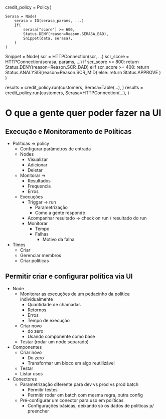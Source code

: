 credit_policy = Policy(
        
    Serasa = Node(
        serasa = IO(serasa_params, ...)
        If(
            serasa["score"] >= 600,
            Status.DENY(reason=Reason.SERASA_BAD),
            Snippet(data, serasa),
        )
    )

Snippet = Node(
        scr = HTTPConnection(scr, ...)
        scr_score = HTTPConnection(serasa, params, ...)
        if scr_score >= 800:
            return Status.DENY(reason=Reason.SCR_BAD)
        elif scr_score >= 400:
            return Status.ANALYSIS(reason=Reason.SCR_MID)
        else:
            return Status.APPROVE
    )
)

results = credit_policy.run(customers, Serasa=Table(...), )
results = credit_policy.run(customers, Serasa=HTTPConnection(...), )


# O que a gente quer poder fazer na UI

## Execução e Monitoramento de Políticas

- Políticas => policy
    - Configurar parâmetros de entrada
    - Nodes
        - Visualizar
        - Adicionar
        - Deletar
    - Monitorar -> 
        - Resultados
        - Frequencia
        - Erros
    - Execuções 
        - Triggar -> run
            - Parametrização
            - Como a gente responde
        - Acompanhar resultado -> check on run / resultado do run
        - Monitorar
            - Tempo
            - Falhas
                - Motivo da falha
- Times
    - Criar
    - Gerenciar membros
    - Criar políticas

## Permitir criar e configurar política via UI

- Node
    - Monitorar as execuções de um pedacinho da política individualmente
        - Quantidade de chamadas
        - Retornos
        - Erros
        - Tempo de execução
    - Criar novo
        - do zero
        - Usando componente como base
    - Testar (rodar um node separado)
- Componentes
    - Criar novo
        - Do zero
        - Transformar um bloco em algo reutilizável
    - Testar
    - Listar usos
- Conectores
    - Parametrização diferente para dev vs prod vs prod batch
        - Permitir testes
        - Permitir rodar em batch com mesma regra, outra config
    - Pré-configurar um conector para uso em políticas
        - Configurações básicas, deixando só os dados de políticas p/ preencher